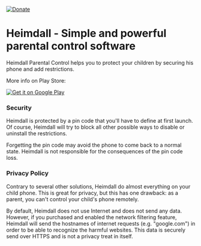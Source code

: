 [![Donate](https://img.shields.io/badge/Donate-PayPal-green.svg)](https://www.paypal.me/fredericjulian)

# Heimdall - Simple and powerful parental control software

Heimdall Parental Control helps you to protect your children by securing his phone and add restrictions.

More info on Play Store:

<a href='https://play.google.com/store/apps/details?id=net.frju.heimdall'><img alt='Get it on Google Play' src='https://play.google.com/intl/en_us/badges/images/generic/en_badge_web_generic.png'/></a>

### Security

Heimdall is protected by a pin code that you'll have to define at first launch. Of course, Heimdall will try to block all other possible ways to disable or uninstall the restrictions.

Forgetting the pin code may avoid the phone to come back to a normal state. Heimdall is not responsible for the consequences of the pin code loss.

### Privacy Policy

Contrary to several other solutions, Heimdall do almost everything on your child phone. This is great for privacy, but this has one drawback: as a parent, you can't control your child's phone remotely.

By default, Heimdall does not use Internet and does not send any data. However, if you purchased and enabled the network filtering feature, Heimdall will send the hostnames of internet requests (e.g. "google.com") in order to be able to recognize the harmful websites. This data is securely send over HTTPS and is not a privacy treat in itself.
